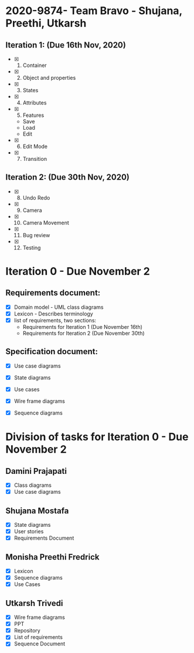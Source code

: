 # 2020-9874- Team Bravo - Shujana, Preethi, Utkarsh

## Iteration 1: (Due 16th Nov, 2020)

- [x] 1. Container
- [x] 2. Object and properties
- [x] 3. States
- [x] 4. Attributes
- [x] 5. Features
   -  Save
   -  Load
   -  Edit
- [x] 6. Edit Mode
- [x] 7. Transition


## Iteration 2: (Due 30th Nov, 2020)

- [x] 8.  Undo Redo
- [x] 9.  Camera
- [x] 10. Camera Movement
- [x] 11. Bug review
- [x] 12. Testing


# Iteration 0 - Due November 2

## Requirements document:
  - [x] Domain model - UML class diagrams
  - [x] Lexicon - Describes terminology
  - [x] list of requirements, two sections:
    - Requirements for Iteration 1 (Due November 16th)
    - Requirements for Iteration 2 (Due November 30th)

## Specification document:
  - [x] Use case diagrams
  - [x] State diagrams
  - [x] Use cases
  - [x] Wire frame diagrams
  - [x] Sequence diagrams


# Division of tasks for Iteration 0 - Due November 2  

## Damini Prajapati
 - [x] Class diagrams
 - [x] Use case diagrams

## Shujana Mostafa
  - [x] State diagrams
  - [x] User stories
  - [x] Requirements Document

## Monisha Preethi Fredrick
  - [x] Lexicon
  - [x] Sequence diagrams
  - [x] Use Cases

## Utkarsh Trivedi
  - [x] Wire frame diagrams
  - [x] PPT
  - [x] Repository
  - [x] List of requirements
  - [x] Sequence Document
